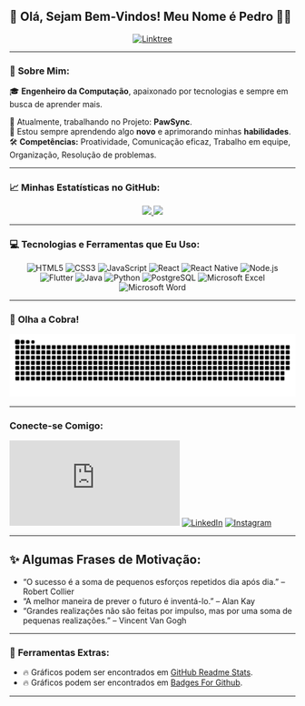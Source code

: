 ## 🌟 Olá, Sejam Bem-Vindos! Meu Nome é **Pedro** 👋🏻

<div align="center">
  <a href="https://linktr.ee/Pedro_Furtado1">
    <img src="https://img.shields.io/badge/linktree-39E09B?style=for-the-badge&logo=linktree&logoColor=white" alt="Linktree">
  </a>
</div>

---

### 🚀 **Sobre Mim:**
🎓 **Engenheiro da Computação**, apaixonado por tecnologias e sempre em busca de aprender mais.

💼 Atualmente, trabalhando no Projeto: **PawSync**.  
🌱 Estou sempre aprendendo algo **novo** e aprimorando minhas **habilidades**.  
🛠️ **Competências:** Proatividade, Comunicação eficaz, Trabalho em equipe, Organização, Resolução de problemas.

---

### 📈 **Minhas Estatísticas no GitHub:**

<div align="center">
  <a href="https://github.com/PedroFurtadoC">
    <img height="180em" src="https://github-readme-stats.vercel.app/api?username=PedroFurtadoC&show_icons=true&theme=radical&include_all_commits=true&count_private=true"/>
    <img height="180em" src="https://github-readme-stats.vercel.app/api/top-langs/?username=PedroFurtadoC&layout=compact&langs_count=10&theme=radical"/>
  </a>
</div>

---

### 💻 **Tecnologias e Ferramentas que Eu Uso:**

<div align="center">
  <img src="https://img.shields.io/badge/HTML5-E34F26?style=for-the-badge&logo=html5&logoColor=white" alt="HTML5"/>
  <img src="https://img.shields.io/badge/CSS3-1572B6?style=for-the-badge&logo=css3&logoColor=white" alt="CSS3"/>
  <img src="https://img.shields.io/badge/JavaScript-F7DF1E?style=for-the-badge&logo=javascript&logoColor=black" alt="JavaScript"/>
  <img src="https://img.shields.io/badge/React-20232A?style=for-the-badge&logo=react&logoColor=61DAFB" alt="React"/>
  <img src="https://img.shields.io/badge/React_Native-20232A?style=for-the-badge&logo=react&logoColor=61DAFB" alt="React Native"/>
  <img src="https://img.shields.io/badge/Node.js-43853D?style=for-the-badge&logo=node.js&logoColor=white" alt="Node.js"/>
  <img src="https://img.shields.io/badge/Flutter-02569B?style=for-the-badge&logo=flutter&logoColor=white" alt="Flutter"/>
  <img src="https://img.shields.io/badge/Java-ED8B00?style=for-the-badge&logo=openjdk&logoColor=white" alt="Java"/>
  <img src="https://img.shields.io/badge/Python-14354C?style=for-the-badge&logo=python&logoColor=white" alt="Python"/>
  <img src="https://img.shields.io/badge/PostgreSQL-316192?style=for-the-badge&logo=postgresql&logoColor=white" alt="PostgreSQL"/>
  <img src="https://img.shields.io/badge/Microsoft_Excel-217346?style=for-the-badge&logo=microsoft-excel&logoColor=white" alt="Microsoft Excel"/>
  <img src="https://img.shields.io/badge/Microsoft_Word-2B579A?style=for-the-badge&logo=microsoft-word&logoColor=white" alt="Microsoft Word"/>
</div>

---

### 🐍 **Olha a Cobra!**

<div align="center">
<picture>
  <source media="(prefers-color-scheme: dark)" srcset="https://github.com/PedroFurtadoC/PedroFurtadoC/blob/output/github-contribution-grid-snake-dark.svg" />
  <source media="(prefers-color-scheme: light)" srcset="https://github.com/PedroFurtadoC/PedroFurtadoC/blob/output/github-contribution-grid-snake.svg" />
  <img alt="github-snake" src="https://github.com/PedroFurtadoC/PedroFurtadoC/blob/output/github-contribution-grid-snake.svg" />
</picture>
</div>

---

### **Conecte-se Comigo:**

[![Portfólio](https://img.shields.io/website?label=Visite%20meu%20Portfólio&style=for-the-badge&url=https://pedrofurtadoc.github.io/meu_portfolio/pages/home.html)](https://pedrofurtadoc.github.io/meu_portfolio/pages/home.html) 
[![LinkedIn](https://img.shields.io/badge/LinkedIn-0077B5?style=for-the-badge&logo=linkedin&logoColor=white)](https://www.linkedin.com/in/pedro-furtado-33159023b/) 
[![Instagram](https://img.shields.io/badge/Instagram-E4405F?style=for-the-badge&logo=instagram&logoColor=white)](https://www.instagram.com/pedro_furtado_c)

---

## ✨ **Algumas Frases de Motivação:**

- “O sucesso é a soma de pequenos esforços repetidos dia após dia.” – Robert Collier
- “A melhor maneira de prever o futuro é inventá-lo.” – Alan Kay
- “Grandes realizações não são feitas por impulso, mas por uma soma de pequenas realizações.” – Vincent Van Gogh

---

### 🔗 **Ferramentas Extras:**
- 🔥 Gráficos podem ser encontrados em [GitHub Readme Stats](https://github.com/anuraghazra/github-readme-stats).
- 🔥 Gráficos podem ser encontrados em [Badges For Github](https://dev.to/envoy_/150-badges-for-github-pnk).
---
